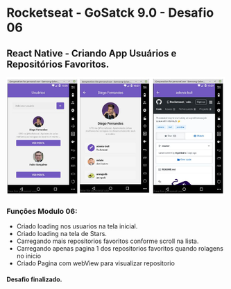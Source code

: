 # Rocketseat - GoSatck 9.0 - Desafio 06

## React Native - Criando App Usuários e Repositórios Favoritos.

![Tela01](https://github.com/fabioindaiatuba/Rocketseat-9.0-desafio06/blob/master/snapshots/snapshot01.jpg)

### Funções Modulo 06:
* Criado loading nos usuarios na tela inicial.
* Criado loading na tela de Stars.
* Carregando mais repositorios favoritos conforme scroll na lista.
* Carregando apenas pagina 1 dos repositorios favoritos quando rolagens no inicio
* Criado Pagina com webView para visualizar repositorio

#### Desafio finalizado.
